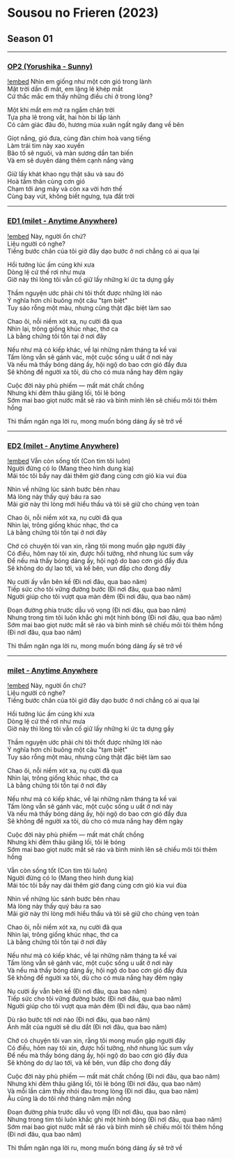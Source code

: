 # Sousou no Frieren (2023)

## Season 01
---
### [OP2 (Yorushika - Sunny)](https://youtu.be/iqsnJJK8GA4?si=w8-zfo-r8873-68R)
[!embed](https://files.catbox.moe/qzyn0q.mp4)
Nhìn em giống như một cơn gió trong lành  
Mặt trời dần đi mất, em lặng lẽ khép mắt  
Cứ thắc mắc em thấy những điều chi ở trong lòng? 

Một khi mắt em mở ra ngắm chân trời  
Tựa pha lê trong vắt, hai hòn bi lấp lánh  
Có cảm giác đâu đó, hương mùa xuân ngất ngây đang về bên 

Giọt nắng, gió đưa, cùng đàn chim hoà vang tiếng  
Làm trái tim này xao xuyến  
Bão tố sẽ nguôi, và màn sương dần tan biến  
Và em sẽ duyên dáng thêm cạnh nắng vàng 

Giữ lấy khát khao ngụ thật sâu và sau đó  
Hoà tấm thân cùng cơn gió  
Chạm tới áng mây và còn xa vời hơn thế  
Cùng bay vút, không biết ngưng, tựa đất trời

---
### [ED1 (milet - Anytime Anywhere)](https://youtu.be/7pmd0kt3FOs?si=7s45C2eVOJX2pvlQ)
[!embed](https://files.catbox.moe/6s4bj1.mp4)
Này, người ổn chứ?  
Liệu người có nghe?  
Tiếng bước chân của tôi giờ đây dạo bước ở nơi chẳng có ai qua lại

Hồi tưởng lúc ấm cúng khi xưa  
Dòng lệ cứ thế rơi như mưa  
Giờ này thì lòng tôi vẫn cố giữ lấy những kí ức ta dựng gầy

Thầm nguyện ước phải chi tôi thốt được những lời nào  
Ý nghĩa hơn chỉ buông một câu "tạm biệt"  
Tuy sáo rỗng một màu, nhưng cũng thật đặc biệt làm sao

Chao ôi, nỗi niềm xót xa, nụ cười đã qua  
Nhìn lại, trông giống khúc nhạc, thơ ca  
Là bằng chứng tôi tồn tại ở nơi đây

Nếu như mà có kiếp khác, về lại những năm tháng ta kề vai  
Tấm lòng vẫn sẽ gánh vác, một cuộc sống u uất ở nơi này  
Và nếu mà thấy bóng dáng ấy, hội ngộ do bao cơn gió đẩy đưa  
Sẽ không để người xa tôi, dù cho có mưa nắng hay đêm ngày

Cuộc đời này phù phiếm — mất mát chất chồng  
Nhưng khi đêm thâu giăng lối, tôi lẻ bóng  
Sớm mai bao giọt nước mắt sẽ ráo và bình minh lên sẽ chiếu môi tôi thêm hồng

Thì thầm ngân nga lời ru, mong muốn bóng dáng ấy sẽ trở về

---
### [ED2 (milet - Anytime Anywhere)](https://youtu.be/HAOQDCF0jQE?si=ROPED1FRc_r3YDNb)
[!embed](https://files.catbox.moe/2x1ulv.mp4)
Vẫn còn sống tốt (Con tim tôi luôn)  
Người đừng có lo (Mang theo hình dung kia)  
Mái tóc tôi bấy nay dài thêm giờ đang cùng cơn gió kia vui đùa

Nhìn về những lúc sánh bước bên nhau  
Mà lòng này thấy quý báu ra sao  
Mãi giờ này thì lòng mới hiểu thấu và tôi sẽ giữ cho chúng vẹn toàn

Chao ôi, nỗi niềm xót xa, nụ cười đã qua  
Nhìn lại, trông giống khúc nhạc, thơ ca  
Là bằng chứng tôi tồn tại ở nơi đây

Chớ có chuyện tôi van xin, rằng tôi mong muốn gặp người đây  
Có điều, hôm nay tôi xin, được hồi tưởng, nhớ nhung lúc sum vầy  
Để nếu mà thấy bóng dáng ấy, hội ngộ do bao cơn gió đẩy đưa  
Sẽ không do dự lao tới, và kề bên, vun đắp cho đong đầy

Nụ cười ấy vẫn bên kề (Đi nơi đâu, qua bao năm)  
Tiếp sức cho tôi vững đường bước (Đi nơi đâu, qua bao năm)  
Người giúp cho tôi vượt qua màn đêm (Đi nơi đâu, qua bao năm)

Đoạn đường phía trước dẫu vô vọng (Đi nơi đâu, qua bao năm)  
Nhưng trong tim tôi luôn khắc ghi một hình bóng (Đi nơi đâu, qua bao năm)  
Sớm mai bao giọt nước mắt sẽ ráo và bình minh sẽ chiếu môi tôi thêm hồng (Đi nơi đâu, qua bao năm)

Thì thầm ngân nga lời ru, mong muốn bóng dáng ấy sẽ trở về

---
### [milet - Anytime Anywhere](https://youtu.be/lv5R6C3hz54?si=Y8sU0ZeYPAWm_n4H)
[!embed](https://files.catbox.moe/karelt.mp4)
Này, người ổn chứ?  
Liệu người có nghe?  
Tiếng bước chân của tôi giờ đây dạo bước ở nơi chẳng có ai qua lại

Hồi tưởng lúc ấm cúng khi xưa  
Dòng lệ cứ thế rơi như mưa  
Giờ này thì lòng tôi vẫn cố giữ lấy những kí ức ta dựng gầy

Thầm nguyện ước phải chi tôi thốt được những lời nào  
Ý nghĩa hơn chỉ buông một câu "tạm biệt"  
Tuy sáo rỗng một màu, nhưng cũng thật đặc biệt làm sao

Chao ôi, nỗi niềm xót xa, nụ cười đã qua  
Nhìn lại, trông giống khúc nhạc, thơ ca  
Là bằng chứng tôi tồn tại ở nơi đây

Nếu như mà có kiếp khác, về lại những năm tháng ta kề vai  
Tấm lòng vẫn sẽ gánh vác, một cuộc sống u uất ở nơi này  
Và nếu mà thấy bóng dáng ấy, hội ngộ do bao cơn gió đẩy đưa  
Sẽ không để người xa tôi, dù cho có mưa nắng hay đêm ngày

Cuộc đời này phù phiếm — mất mát chất chồng  
Nhưng khi đêm thâu giăng lối, tôi lẻ bóng  
Sớm mai bao giọt nước mắt sẽ ráo và bình minh lên sẽ chiếu môi tôi thêm hồng

Vẫn còn sống tốt (Con tim tôi luôn)  
Người đừng có lo (Mang theo hình dung kia)  
Mái tóc tôi bấy nay dài thêm giờ đang cùng cơn gió kia vui đùa

Nhìn về những lúc sánh bước bên nhau  
Mà lòng này thấy quý báu ra sao  
Mãi giờ này thì lòng mới hiểu thấu và tôi sẽ giữ cho chúng vẹn toàn

Chao ôi, nỗi niềm xót xa, nụ cười đã qua  
Nhìn lại, trông giống khúc nhạc, thơ ca  
Là bằng chứng tôi tồn tại ở nơi đây

Nếu như mà có kiếp khác, về lại những năm tháng ta kề vai  
Tấm lòng vẫn sẽ gánh vác, một cuộc sống u uất ở nơi này  
Và nếu mà thấy bóng dáng ấy, hội ngộ do bao cơn gió đẩy đưa  
Sẽ không để người xa tôi, dù cho có mưa nắng hay đêm ngày

Nụ cười ấy vẫn bên kề (Đi nơi đâu, qua bao năm)  
Tiếp sức cho tôi vững đường bước (Đi nơi đâu, qua bao năm)  
Người giúp cho tôi vượt qua màn đêm (Đi nơi đâu, qua bao năm)

Dù rảo bước tới nơi nào (Đi nơi đâu, qua bao năm)  
Ánh mắt của người sẽ dìu dắt (Đi nơi đâu, qua bao năm)  

Chớ có chuyện tôi van xin, rằng tôi mong muốn gặp người đây  
Có điều, hôm nay tôi xin, được hồi tưởng, nhớ nhung lúc sum vầy  
Để nếu mà thấy bóng dáng ấy, hội ngộ do bao cơn gió đẩy đưa  
Sẽ không do dự lao tới, và kề bên, vun đắp cho đong đầy

Cuộc đời này phù phiếm — mất mát chất chồng (Đi nơi đâu, qua bao năm)  
Nhưng khi đêm thâu giăng lối, tôi lẻ bóng (Đi nơi đâu, qua bao năm)  
Và mỗi lần cảm thấy nhói đau trong lòng (Đi nơi đâu, qua bao năm)  
Âu cũng là do tôi nhớ tháng năm mặn nồng

Đoạn đường phía trước dẫu vô vọng (Đi nơi đâu, qua bao năm)  
Nhưng trong tim tôi luôn khắc ghi một hình bóng (Đi nơi đâu, qua bao năm)  
Sớm mai bao giọt nước mắt sẽ ráo và bình minh sẽ chiếu môi tôi thêm hồng (Đi nơi đâu, qua bao năm)  

Thì thầm ngân nga lời ru, mong muốn bóng dáng ấy sẽ trở về
